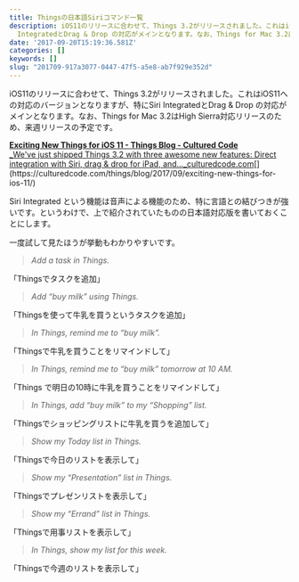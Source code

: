 ```yaml
---
title: Thingsの日本語Siriコマンド一覧
description: iOS11のリリースに合わせて、Things 3.2がリリースされました。これはiOS11への対応のバージョンとなりますが、特にSiri
  IntegratedとDrag & Drop の対応がメインとなります。なお、Things for Mac 3.2はHigh…
date: '2017-09-20T15:19:36.581Z'
categories: []
keywords: []
slug: "201709-917a3077-0447-47f5-a5e8-ab7f929e352d"
---
```

iOS11のリリースに合わせて、Things 3.2がリリースされました。これはiOS11への対応のバージョンとなりますが、特にSiri IntegratedとDrag & Drop の対応がメインとなります。なお、Things for Mac 3.2はHigh Sierra対応リリースのため、来週リリースの予定です。

[**Exciting New Things for iOS 11 - Things Blog - Cultured Code**  
_We've just shipped Things 3.2 with three awesome new features: Direct integration with Siri, drag & drop for iPad, and…_culturedcode.com](https://culturedcode.com/things/blog/2017/09/exciting-new-things-for-ios-11/ "https://culturedcode.com/things/blog/2017/09/exciting-new-things-for-ios-11/")[](https://culturedcode.com/things/blog/2017/09/exciting-new-things-for-ios-11/)

Siri Integrated という機能は音声による機能のため、特に言語との結びつきが強いです。というわけで、上で紹介されていたものの日本語対応版を書いておくことにします。

一度試して見たほうが挙動もわかりやすいです。

> _Add a task in Things._

「Thingsでタスクを追加」

> _Add “buy milk” using Things._

「Thingsを使って牛乳を買うというタスクを追加」

> _In Things, remind me to “buy milk”._

「Thingsで牛乳を買うことをリマインドして」

> _In Things, remind me to “buy milk” tomorrow at 10 AM._

「Things で明日の10時に牛乳を買うことをリマインドして」

> _In Things, add “buy milk” to my “Shopping” list._

「Thingsでショッピングリストに牛乳を買うを追加して」

> _Show my Today list in Things._

「Thingsで今日のリストを表示して」

> _Show my “Presentation” list in Things._

「Thingsでプレゼンリストを表示して」

> _Show my “Errand” list in Things._

「Thingsで用事リストを表示して」

> _In Things, show my list for this week._

「Thingsで今週のリストを表示して」